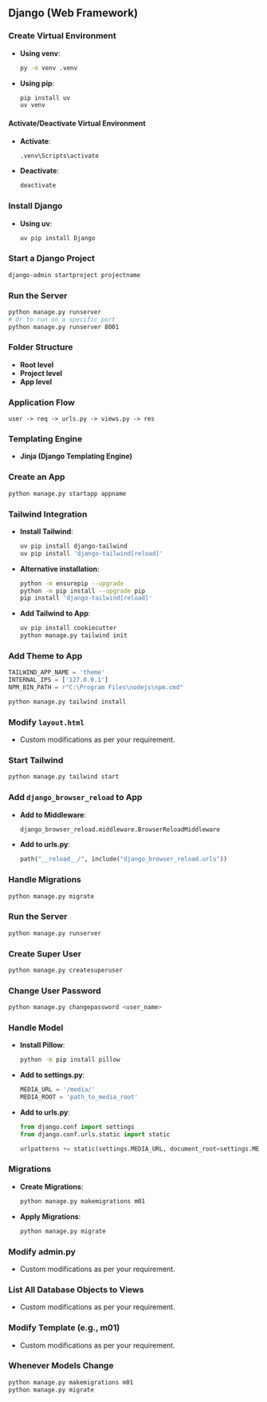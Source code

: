 ## Django (Web Framework)

### Create Virtual Environment

- **Using venv**:
  ```bash
  py -m venv .venv
  ```
- **Using pip**:
  ```bash
  pip install uv
  uv venv
  ```

#### Activate/Deactivate Virtual Environment
- **Activate**:
  ```bash
  .venv\Scripts\activate
  ```
- **Deactivate**:
  ```bash
  deactivate
  ```

### Install Django
- **Using uv**:
  ```bash
  uv pip install Django
  ```

### Start a Django Project
```bash
django-admin startproject projectname
```

### Run the Server
```bash
python manage.py runserver
# Or to run on a specific port
python manage.py runserver 8001
```

### Folder Structure
- **Root level**
- **Project level**
- **App level**

### Application Flow
```
user -> req -> urls.py -> views.py -> res
```

### Templating Engine
- **Jinja (Django Templating Engine)**

### Create an App
```bash
python manage.py startapp appname
```

### Tailwind Integration

- **Install Tailwind**:
  ```bash
  uv pip install django-tailwind
  uv pip install 'django-tailwind[reload]'
  ```

- **Alternative installation**:
  ```bash
  python -m ensurepip --upgrade
  python -m pip install --upgrade pip
  pip install 'django-tailwind[reload]'
  ```

- **Add Tailwind to App**:
  ```bash
  uv pip install cookiecutter
  python manage.py tailwind init
  ```

### Add Theme to App
```python
TAILWIND_APP_NAME = 'theme'
INTERNAL_IPS = ['127.0.0.1']
NPM_BIN_PATH = r"C:\Program Files\nodejs\npm.cmd"
```

```bash
python manage.py tailwind install
```

### Modify `layout.html`
- Custom modifications as per your requirement.

### Start Tailwind
```bash
python manage.py tailwind start
```

### Add `django_browser_reload` to App

- **Add to Middleware**:
  ```python
  django_browser_reload.middleware.BrowserReloadMiddleware
  ```

- **Add to urls.py**:
  ```python
  path("__reload__/", include("django_browser_reload.urls"))
  ```

### Handle Migrations
```bash
python manage.py migrate
```

### Run the Server
```bash
python manage.py runserver
```

### Create Super User
```bash
python manage.py createsuperuser
```

### Change User Password
```bash
python manage.py changepassword <user_name>
```

### Handle Model
- **Install Pillow**:
  ```bash
  python -m pip install pillow
  ```

- **Add to settings.py**:
  ```python
  MEDIA_URL = '/media/'
  MEDIA_ROOT = 'path_to_media_root'
  ```

- **Add to urls.py**:
  ```python
  from django.conf import settings
  from django.conf.urls.static import static
  
  urlpatterns += static(settings.MEDIA_URL, document_root=settings.MEDIA_ROOT)
  ```

### Migrations
- **Create Migrations**:
  ```bash
  python manage.py makemigrations m01
  ```

- **Apply Migrations**:
  ```bash
  python manage.py migrate
  ```

### Modify admin.py
- Custom modifications as per your requirement.

### List All Database Objects to Views
- Custom modifications as per your requirement.

### Modify Template (e.g., m01)
- Custom modifications as per your requirement.

### Whenever Models Change
```bash
python manage.py makemigrations m01
python manage.py migrate
```
